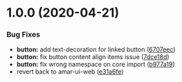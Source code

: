 # 1.0.0 (2020-04-21)


### Bug Fixes

* **button:** add text-decoration for linked button ([6707eec](https://github.com/tunaiku/amar-ui-web/commit/6707eec6322d4b04c7f29c8fcf5286defff49e96))
* **button:** fix button content align items issue ([7dce18d](https://github.com/tunaiku/amar-ui-web/commit/7dce18d56a856040481284d8ca8f8d0006a96387))
* **button:** fix wrong namespace on core import ([b977a19](https://github.com/tunaiku/amar-ui-web/commit/b977a19832874e607842c3820fa3bc144b084a09))
* revert back to amar-ui-web ([e31a6fe](https://github.com/tunaiku/amar-ui-web/commit/e31a6fee8b131a7af180cfee279eb2aabda47608))



